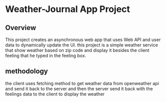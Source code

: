 # Weather-Journal App Project

## Overview
This project creates an asynchronous web app that uses Web API and user data to dynamically update the UI. 
this project is a simple weather service that show weather based on zip code and display it besides the client feeling that he typed in the feeling box.

## methodology
the client uses fetching method to get weather data from openweather api and send it back to the server and then the server send it back with the feelings data to the client to display the weather

